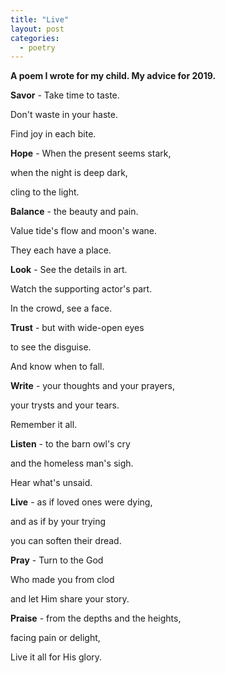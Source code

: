 ```yaml
---
title: "Live"
layout: post
categories:
  - poetry
---
```

**A poem I wrote for my child. My advice for 2019.**


**Savor** - 
Take time to taste. 

Don't waste in your haste. 

Find joy in each bite.
 
 
**Hope** - 
When the present seems stark,

when the night is deep dark,

cling to the light.
 

**Balance** - 
the beauty and pain.
 
Value tide's flow and moon's wane.

They each have a place.
 
 
**Look** - 
See the details in art. 

Watch the supporting actor's part. 

In the crowd, see a face.
 
**Trust** - 
but with wide-open eyes

to see the disguise.

And know when to fall.
 

**Write** -
your thoughts and your prayers,

your trysts and your tears.

Remember it all.
 

**Listen** - 
to the barn owl's cry

and the homeless man's sigh.

Hear what's unsaid.
 
 
**Live** - 
as if loved ones were dying,

and as if by your trying

you can soften their dread.
 

**Pray** -
Turn to the God

Who made you from clod

and let Him share your story.
 

**Praise** - 
from the depths and the heights,

facing pain or delight,

Live it all for His glory.
 
